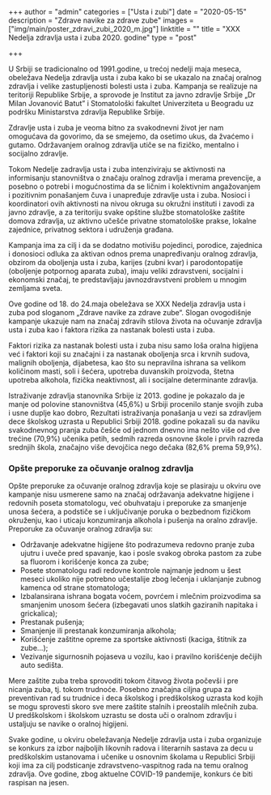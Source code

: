 +++
author = "admin"
categories = ["Usta i zubi"]
date = "2020-05-15"
description = "Zdrave navike za zdrave zube"
images = ["img/main/poster_zdravi_zubi_2020_m.jpg"]
linktitle = ""
title = "XXX Nedelja zdravlja usta i zuba 2020. godine"
type = "post"

+++

U Srbiji se tradicionalno od 1991.godine, u trećoj nedelji maja meseca, obeležava Nedelja zdravlja usta i zuba kako bi se ukazalo na značaj oralnog zdravlja i velike zastupljenosti bolesti usta i zuba. Kampanja se realizuje na teritoriji Republike Srbije, a sprovode je Institut za javno zdravlje Srbije „Dr Milan Jovanović Batut” i Stomatološki fakultet Univerziteta u Beogradu uz podršku Ministarstva zdravlja Republike Srbije.

Zdravlje usta i zuba je veoma bitno za svakodnevni život jer nam omogućava da govorimo, da se smejemo, da osetimo ukus, da žvaćemo i gutamo. Održavanjem oralnog zdravlja utiče se na fizičko, mentalno i socijalno zdravlje.

Tokom Nedelje zadravlja usta i zuba intenziviraju se aktivnosti na informisanju stanovništva o značaju oralnog zdravlja i merama prevencije, a posebno o potrebi i mogućnostima da se ličnim i kolektivnim angažovanjem i pozitivnim ponašanjem čuva i unapređuje zdravlje usta i zuba. Nosioci i koordinatori ovih aktivnosti na nivou okruga su okružni instituti i zavodi za javno zdravlje, a za teritoriju svake opštine službe stomatološke zaštite domova zdravlja, uz aktivno učešće privatne stomatološke prakse, lokalne zajednice, privatnog sektora i udruženja građana.

Kampanja ima za cilj i da se dodatno motivišu pojedinci, porodice, zajednica i donosioci odluka za aktivan odnos prema unapređivanju oralnog zdravlja, obzirom da oboljenja usta i zuba, karijes (zubni kvar) i parodontopatije (oboljenje potpornog aparata zuba), imaju veliki zdravstveni, socijalni i ekonomski značaj, te predstavljaju javnozdravstveni problem u mnogim zemljama sveta.

Ove godine od 18. do 24.maja obeležava se XXX Nedelja zdravlja usta i zuba pod sloganom „Zdrave navike za zdrave zube“. Slogan ovogodišnje kampanje ukazuje nam na značaj zdravih stilova života na očuvanje zdravlja usta i zuba kao i faktora rizika za nastanak bolesti usta i zuba.

Faktori rizika za nastanak bolesti usta i zuba nisu samo loša oralna higijena već i faktori koji su značajni i za nastanak oboljenja srca i krvnih sudova, malignih oboljenja, dijabetesa, kao što su nepravilna ishrana sa velikom količinom masti, soli i šećera, upotreba duvanskih proizvoda, štetna upotreba alkohola, fizička neaktivnost, ali i socijalne determinante zdravlja.

Istraživanje zdravlja stanovnika Srbije iz 2013. godine je pokazalo da je manje od polovine stanovništva (45,6%) u Srbiji procenilo stanje svojih zuba i usne duplje kao dobro, Rezultati istraživanja ponašanja u vezi sa zdravljem dece školskog uzrasta u Republici Srbiji 2018. godine pokazali su da naviku svakodnevnog pranja zuba češće od jednom dnevno ima nešto više od dve trećine (70,9%) učenika petih, sedmih razreda osnovne škole i prvih razreda srednjih škola, značajno više devojčica nego dečaka (82,6% prema 59,9%).

### Opšte preporuke za očuvanje oralnog zdravlja

Opšte preporuke za očuvanje oralnog zdravlja koje se plasiraju u okviru ove kampanje nisu usmerene samo na značaj održavanja adekvatne higijene i redovnih poseta stomatologu, već obuhvataju i preporuke za smanjenje unosa šećera, a podstiče se i uključivanje poruka o bezbednom fizičkom okruženju, kao i uticaju konzumiranja alkohola i pušenja na oralno zdravlje. Preporuke za očuvanje oralnog zdravlja su:

- Održavanje adekvatne higijene što podrazumeva redovno pranje zuba ujutru i uveče pred spavanje, kao i posle svakog obroka pastom za zube sa fluorom i korišćenje konca za zube;
- Posete stomatologu radi redovne kontrole najmanje jednom u šest meseci ukoliko nije potrebno učestalije zbog lečenja i uklanjanje zubnog kamenca od strane stomatologa;
- Izbalansirana ishrana bogata voćem, povrćem i mlečnim proizvodima sa smanjenim unosom šećera (izbegavati unos slatkih gaziranih napitaka i grickalica);
- Prestanak pušenja;
- Smanjenje ili prestanak konzumiranja alkohola;
- Korišćenje zaštitne opreme za sportske aktivnosti (kaciga, štitnik za zube...);
- Vezivanje sigurnosnih pojaseva u vozilu, kao i pravilno korišćenje dečijih auto sedišta.

Mere zaštite zuba treba sprovoditi tokom čitavog života počevši i pre nicanja zuba, tj. tokom trudnoće. Posebno značajna ciljna grupa za preventivan rad su trudnice i deca školskog i predškolskog uzrasta kod kojih se mogu sprovesti skoro sve mere zaštite stalnih i preostalih mlečnih zuba. U predškolskom i školskom uzrastu se dosta uči o oralnom zdravlju i ustaljuju se navike o oralnoj higijeni.

Svake godine, u okviru obeležavanja Nedelje zdravlja usta i zuba organizuje se konkurs za izbor najboljih likovnih radova i literarnih sastava za decu u predškolskim ustanovama i učenike u osnovnim školama u Republici Srbiji koji ima za cilj podsticanje zdravstveno-vaspitnog rada na temu oralnog zdravlja. Ove godine, zbog aktuelne COVID-19 pandemije, konkurs će biti raspisan na jesen.
